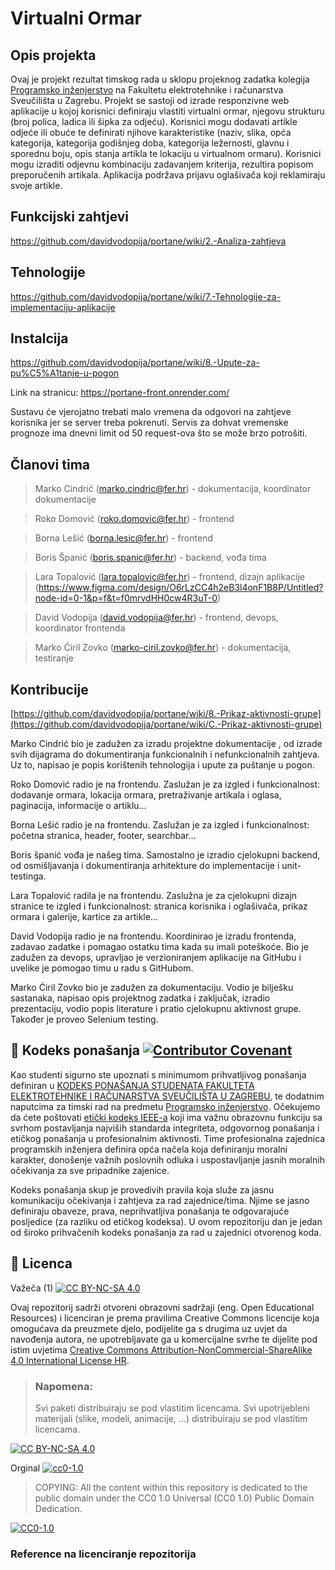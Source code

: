# Virtualni Ormar

## Opis projekta
Ovaj je projekt rezultat timskog rada u sklopu projeknog zadatka kolegija [Programsko inženjerstvo](https://www.fer.unizg.hr/predmet/proinz) na Fakultetu elektrotehnike i računarstva Sveučilišta u Zagrebu. 
Projekt se sastoji od izrade responzivne web aplikacije u kojoj korisnici definiraju vlastiti virtualni ormar, njegovu strukturu (broj polica, ladica ili šipka za odjeću). 
Korisnici mogu dodavati artikle odjeće ili obuće te definirati njihove karakteristike (naziv, slika, opća kategorija, kategorija godišnjeg doba, kategorija ležernosti, glavnu i sporednu boju, opis stanja artikla te lokaciju u virtualnom ormaru). 
Korisnici mogu izraditi odjevnu kombinaciju zadavanjem kriterija, rezultira popisom preporučenih artikala. 
Aplikacija podržava prijavu oglašivača koji reklamiraju svoje artikle.

## Funkcijski zahtjevi

https://github.com/davidvodopija/portane/wiki/2.-Analiza-zahtjeva

## Tehnologije

https://github.com/davidvodopija/portane/wiki/7.-Tehnologije-za-implementaciju-aplikacije

## Instalcija

https://github.com/davidvodopija/portane/wiki/8.-Upute-za-pu%C5%A1tanje-u-pogon

Link na stranicu: https://portane-front.onrender.com/

Sustavu će vjerojatno trebati malo vremena da odgovori na zahtjeve korisnika jer se server treba pokrenuti.
Servis za dohvat vremenske prognoze ima dnevni limit od 50 request-ova što se može brzo potrošiti.

## Članovi tima 

> Marko Cindrić (marko.cindric@fer.hr) - dokumentacija, koordinator dokumentacije

> Roko Domović (roko.domovic@fer.hr) - frontend

> Borna Lešić (borna.lesic@fer.hr) - frontend

> Boris Španić (boris.spanic@fer.hr) - backend, vođa tima

> Lara Topalović (lara.topalovic@fer.hr) - frontend, dizajn aplikacije (https://www.figma.com/design/O6rLzCC4h2eB3l4onF1B8P/Untitled?node-id=0-1&p=f&t=f0mrvdHH0cw4R3uT-0)

> David Vodopija (david.vodopija@fer.hr) - frontend, devops, koordinator frontenda

> Marko Ćiril Zovko (marko-ciril.zovko@fer.hr) - dokumentacija, testiranje

## Kontribucije
[https://github.com/davidvodopija/portane/wiki/8.-Prikaz-aktivnosti-grupe](https://github.com/davidvodopija/portane/wiki/C.-Prikaz-aktivnosti-grupe)

Marko Cindrić bio je zadužen za izradu projektne dokumentacije , od izrade svih dijagrama do dokumentiranja funkcionalnih i nefunkcionalnih zahtjeva. Uz to, napisao je popis korištenih tehnologija i upute za puštanje u pogon.

Roko Domović radio je na frontendu. Zaslužan je za izgled i funkcionalnost: dodavanje ormara, lokacija ormara, pretraživanje artikala i oglasa, paginacija, informacije o artiklu…

Borna Lešić radio je na frontendu.  Zaslužan je za izgled i funkcionalnost: početna stranica, header, footer, searchbar… 

Boris španić vođa je našeg tima. Samostalno je izradio cjelokupni backend, od osmišljavanja i dokumentiranja arhitekture do implementacije i unit-testinga.

Lara Topalović radila je na frontendu. Zaslužna je za cjelokupni dizajn stranice te izgled i funkcionalnost:  stranica korisnika i oglašivača, prikaz ormara i galerije, kartice za artikle…

David Vodopija radio je na frontendu. Koordinirao je izradu frontenda, zadavao zadatke i pomagao ostatku tima kada su imali poteškoće. Bio je zadužen za devops, upravljao je verzioniranjem aplikacije na GitHubu i uvelike je pomogao  timu u radu s GitHubom.

Marko Ćiril Zovko bio je zadužen za dokumentaciju. Vodio je bilješku sastanaka, napisao opis projektnog zadatka i zaključak, izradio prezentaciju, vodio popis literature i pratio cjelokupnu aktivnost grupe. Također je proveo Selenium testing.


## 📝 Kodeks ponašanja [![Contributor Covenant](https://img.shields.io/badge/Contributor%20Covenant-2.1-4baaaa.svg)](CODE_OF_CONDUCT.md)
Kao studenti sigurno ste upoznati s minimumom prihvatljivog ponašanja definiran u [KODEKS PONAŠANJA STUDENATA FAKULTETA ELEKTROTEHNIKE I RAČUNARSTVA SVEUČILIŠTA U ZAGREBU](https://www.fer.hr/_download/repository/Kodeks_ponasanja_studenata_FER-a_procisceni_tekst_2016%5B1%5D.pdf), te dodatnim naputcima za timski rad na predmetu [Programsko inženjerstvo](https://wwww.fer.hr).
Očekujemo da ćete poštovati [etički kodeks IEEE-a](https://www.ieee.org/about/corporate/governance/p7-8.html) koji ima važnu obrazovnu funkciju sa svrhom postavljanja najviših standarda integriteta, odgovornog ponašanja i etičkog ponašanja u profesionalnim aktivnosti. Time profesionalna zajednica programskih inženjera definira opća načela koja definiranju  moralni karakter, donošenje važnih poslovnih odluka i uspostavljanje jasnih moralnih očekivanja za sve pripadnike zajenice.

Kodeks ponašanja skup je provedivih pravila koja služe za jasnu komunikaciju očekivanja i zahtjeva za rad zajednice/tima. Njime se jasno definiraju obaveze, prava, neprihvatljiva ponašanja te  odgovarajuće posljedice (za razliku od etičkog kodeksa). U ovom repozitoriju dan je jedan od široko prihvačenih kodeks ponašanja za rad u zajednici otvorenog koda.

## 📝 Licenca
Važeča (1)
[![CC BY-NC-SA 4.0][cc-by-nc-sa-shield]][cc-by-nc-sa]

Ovaj repozitorij sadrži otvoreni obrazovni sadržaji (eng. Open Educational Resources)  i licenciran je prema pravilima Creative Commons licencije koja omogućava da preuzmete djelo, podijelite ga s drugima uz 
uvjet da navođenja autora, ne upotrebljavate ga u komercijalne svrhe te dijelite pod istim uvjetima [Creative Commons Attribution-NonCommercial-ShareAlike 4.0 International License HR][cc-by-nc-sa].
>
> ### Napomena:
>
> Svi paketi distribuiraju se pod vlastitim licencama.
> Svi upotrijebleni materijali  (slike, modeli, animacije, ...) distribuiraju se pod vlastitim licencama.

[![CC BY-NC-SA 4.0][cc-by-nc-sa-image]][cc-by-nc-sa]

[cc-by-nc-sa]: https://creativecommons.org/licenses/by-nc/4.0/deed.hr 
[cc-by-nc-sa-image]: https://licensebuttons.net/l/by-nc-sa/4.0/88x31.png
[cc-by-nc-sa-shield]: https://img.shields.io/badge/License-CC%20BY--NC--SA%204.0-lightgrey.svg

Orginal [![cc0-1.0][cc0-1.0-shield]][cc0-1.0]
>
>COPYING: All the content within this repository is dedicated to the public domain under the CC0 1.0 Universal (CC0 1.0) Public Domain Dedication.
>
[![CC0-1.0][cc0-1.0-image]][cc0-1.0]

[cc0-1.0]: https://creativecommons.org/licenses/by/1.0/deed.en
[cc0-1.0-image]: https://licensebuttons.net/l/by/1.0/88x31.png
[cc0-1.0-shield]: https://img.shields.io/badge/License-CC0--1.0-lightgrey.svg

### Reference na licenciranje repozitorija
